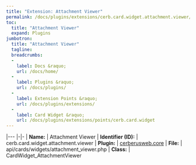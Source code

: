 ```yaml
---
title: "Extension: Attachment Viewer"
permalink: /docs/plugins/extensions/cerb.card.widget.attachment.viewer/
toc:
  title: "Attachment Viewer"
  expand: Plugins
jumbotron:
  title: "Attachment Viewer"
  tagline: 
  breadcrumbs:
  -
    label: Docs &raquo;
    url: /docs/home/
  -
    label: Plugins &raquo;
    url: /docs/plugins/
  -
    label: Extension Points &raquo;
    url: /docs/plugins/extensions/
  -
    label: Card Widget &raquo;
    url: /docs/plugins/extensions/points/cerb.card.widget
---
```


|---
|-|-
| **Name:** | Attachment Viewer
| **Identifier (ID):** | cerb.card.widget.attachment.viewer
| **Plugin:** | [cerberusweb.core](/docs/plugins/cerberusweb.core/)
| **File:** | api/cards/widgets/attachment_viewer.php
| **Class:** | CardWidget_AttachmentViewer

